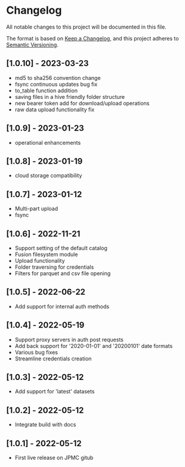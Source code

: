 # Changelog

All notable changes to this project will be documented in this file.

The format is based on [Keep a Changelog](https://keepachangelog.com/en/1.0.0/),
and this project adheres to [Semantic Versioning](https://semver.org/spec/v2.0.0.html).

## [1.0.10] - 2023-03-23
* md5 to sha256 convention change
* fsync continuous updates bug fix
* to_table function addition
* saving files in a hive friendly folder structure
* new bearer token add for download/upload operations
* raw data upload functionality fix

## [1.0.9] - 2023-01-23

* operational enhancements

## [1.0.8] - 2023-01-19

* cloud storage compatibility

## [1.0.7] - 2023-01-12

* Multi-part upload
* fsync

## [1.0.6] - 2022-11-21

* Support setting of the default catalog
* Fusion filesystem module
* Upload functionality
* Folder traversing for credentials
* Filters for parquet and csv file opening

## [1.0.5] - 2022-06-22

* Add support for internal auth methods

## [1.0.4] - 2022-05-19

* Support proxy servers in auth post requests
* Add back support for '2020-01-01' and '20200101' date formats
* Various bug fixes
* Streamline credentials creation

## [1.0.3] - 2022-05-12

* Add support for 'latest' datasets

## [1.0.2] - 2022-05-12

* Integrate build with docs 

## [1.0.1] - 2022-05-12

* First live release on JPMC gitub
